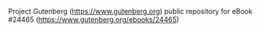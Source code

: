Project Gutenberg (https://www.gutenberg.org) public repository for eBook #24465 (https://www.gutenberg.org/ebooks/24465)
